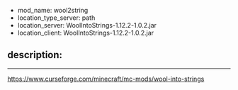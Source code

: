 - mod_name: wool2string
- location_type_server: path
- location_server: WoolIntoStrings-1.12.2-1.0.2.jar
- location_client: WoolIntoStrings-1.12.2-1.0.2.jar

description:
---
---
https://www.curseforge.com/minecraft/mc-mods/wool-into-strings